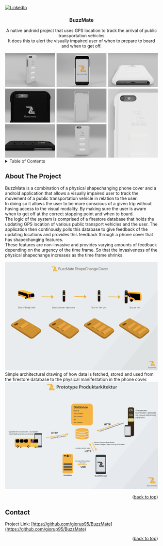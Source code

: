 <!-- Improved compatibility of back to top link: See: https://github.com/othneildrew/Best-README-Template/pull/73 -->
<a name="readme-top"></a>




<!-- PROJECT SHIELDS -->
<!--
*** I'm using markdown "reference style" links for readability.
*** Reference links are enclosed in brackets [ ] instead of parentheses ( ).
*** See the bottom of this document for the declaration of the reference variables
*** for contributors-url, forks-url, etc. This is an optional, concise syntax you may use.
*** https://www.markdownguide.org/basic-syntax/#reference-style-links
-->



[![LinkedIn][linkedin-shield]][linkedin-url]



<h3 align="center">BuzzMate</h3>

  <p align="center">
   A native android project that uses GPS location to track the arrival of public transportation vehicles<br/>
  It does this to alert the visually impaired user of when to prepare to board and when to get off.
    <br />
   <div align="center">
  <img src="https://github.com/gjorup95/BuzzMate/blob/master/images/buzzmate%20cover.png" />
</div>
</div>



<!-- TABLE OF CONTENTS -->
<details>
  <summary>Table of Contents</summary>
  <ol>
    <li>
      <a href="#about-the-project">About The Project</a>
      <ul>
      </ul>
    </li>
      </ul>
    </li>
    <li><a href="#contact">Contact</a></li>
  </ol>
</details>



<!-- ABOUT THE PROJECT -->
## About The Project
BuzzMate is a combination of a physical shapechanging phone cover and a android application that allows a visually impaired user to track the movement of a public transportation vehicle in relation to the user.  <br />
In doing so it allows the user to be more conscious of a given trip without having access to the visual modality. By making sure the user is aware when to get off at the correct stopping point and when to board. <br>
The logic of the system is comprised of a firestore database that holds the updating GPS location of various public transport vehicles and the user. The application then continously polls this database to give feedback of the updating locations and provides this feedback through a phone cover that has shapechanging features. <br/>
These features are non-invasive and provides varying amounts of feedback depending on the urgency of the time frame. So that the invasiveness of the physical shapechange increases as the time frame shrinks.
<div align="center">
  <img src="https://github.com/gjorup95/BuzzMate/blob/master/images/cover.png" />
</div>
Simple architectural drawing of how data is fetched, stored and used from the firestore database to the physical manifestation in the phone cover.
<div align="center">
  <img src="https://github.com/gjorup95/BuzzMate/blob/master/images/arkitektur.png" />
</div>

<p align="right">(<a href="#readme-top">back to top</a>)</p>


<!-- CONTACT -->
## Contact

Project Link: [https://github.com/gjorup95/BuzzMate](https://github.com/gjorup95/BuzzMate)

<p align="right">(<a href="#readme-top">back to top</a>)</p>




[license-shield]: https://img.shields.io/github/license/github_username/repo_name.svg?style=for-the-badge
[license-url]: https://github.com/github_username/repo_name/blob/master/LICENSE.txt
[linkedin-shield]: https://img.shields.io/badge/-LinkedIn-black.svg?style=for-the-badge&logo=linkedin&colorB=555
[linkedin-url]: https://www.linkedin.com/in/troels-hune-gj%C3%B8rup-88566410b/
[product-screenshot]: images/Hotciv.png
